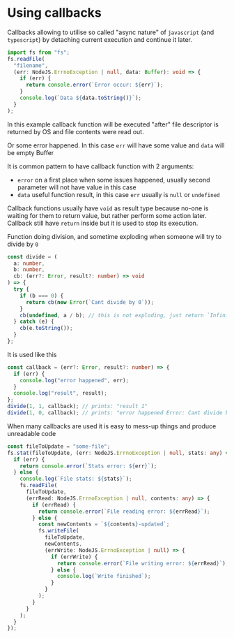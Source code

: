 # Using callbacks

Callbacks allowing to utilise so called "async nature" of `javascript` (and `typescript`) by detaching current
execution and continue it later.

```ts
import fs from "fs";
fs.readFile(
  "filename",
  (err: NodeJS.ErrnoException | null, data: Buffer): void => {
    if (err) {
      return console.error(`Error occur: ${err}`);
    }
    console.log(`Data ${data.toString()}`);
  }
);
```

In this example callback function will be executed "after" file descriptor is returned by OS and file contents were read out.

Or some error happened. In this case `err` will have some value and `data` will be empty Buffer

It is common pattern to have callback function with 2 arguments:

- `error` on a first place when some issues happened, usually second parameter will not have value in this case
- `data` useful function result, in this case `err` usually is `null` or `undefined`

Callback functions usually have `void` as result type because no-one is waiting for them to return value,
but rather perform some action later. Callback still have `return` inside but it is used to stop its execution.

Function doing division, and sometime exploding when someone will try to divide by `0`

```ts
const divide = (
  a: number,
  b: number,
  cb: (err?: Error, result?: number) => void
) => {
  try {
    if (b === 0) {
      return cb(new Error(`Cant divide by 0`));
    }
    cb(undefined, a / b); // this is not exploding, just return `Infinity` :)
  } catch (e) {
    cb(e.toString());
  }
};
```

It is used like this

```ts
const callback = (err?: Error, result?: number) => {
  if (err) {
    console.log("error happened", err);
  }
  console.log("result", result);
};
divide(1, 1, callback); // prints: "result 1"
divide(1, 0, callback); // prints: "error happened Error: Cant divide by 0"
```

When many callbacks are used it is easy to mess-up things and produce unreadable code

```ts
const fileToUpdate = "some-file";
fs.stat(fileToUpdate, (err: NodeJS.ErrnoException | null, stats: any) => {
  if (err) {
    return console.error(`Stats error: ${err}`);
  } else {
    console.log(`File stats: ${stats}`);
    fs.readFile(
      fileToUpdate,
      (errRead: NodeJS.ErrnoException | null, contents: any) => {
        if (errRead) {
          return console.error(`File reading error: ${errRead}`);
        } else {
          const newContents = `${contents}-updated`;
          fs.writeFile(
            fileToUpdate,
            newContents,
            (errWrite: NodeJS.ErrnoException | null) => {
              if (errWrite) {
                return console.error(`File writing error: ${errRead}`);
              } else {
                console.log(`Write finished`);
              }
            }
          );
        }
      }
    );
  }
});
```
